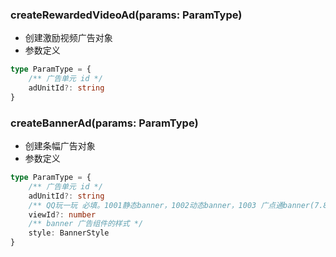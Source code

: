 ### **createRewardedVideoAd(params: ParamType)**
- 创建激励视频广告对象
- 参数定义

```typescript
type ParamType = {
	/** 广告单元 id */
	adUnitId?: string
}

```


### **createBannerAd(params: ParamType)**
- 创建条幅广告对象
- 参数定义

```typescript
type ParamType = {
	/** 广告单元 id */
	adUnitId?: string
	/** QQ玩一玩 必填。1001静态banner，1002动态banner，1003 广点通banner(7.8.0) */
	viewId?: number
	/** banner 广告组件的样式 */
	style: BannerStyle
}

```

